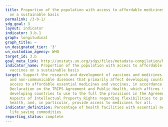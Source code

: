 ```yaml
---
title: Proportion of the population with access to affordable medicines and vaccines
  on a sustainable basis
permalink: /3-b-1/
sdg_goal: 3
layout: indicator
indicator: 3.b.1
graph: longitudinal
graph_title: ~
un_designated_tier: '3'
un_custodian_agency: WHO
target_id: 3.b
goal_meta_link: http://unstats.un.org/sdgs/files/metadata-compilation/Metadata-Goal-3.pdf
indicator_name: Proportion of the population with access to affordable medicines and
  vaccines on a sustainable basis
target: Support the research and development of vaccines and medicines for the communicable
  and non-communicable diseases that primarily affect developing countries, provide
  access to affordable essential medicines and vaccines, in accordance with the Doha
  Declaration on the TRIPS Agreement and Public Health, which affirms the right of
  developing countries to use to the full the provisions in the Agreement on TradeRelated
  Aspects of Intellectual Property Rights regarding flexibilities to protect public
  health, and, in particular, provide access to medicines for all.
indicator_definition: Percentage of health facilities with essential medicines and
  life_saving commodities
reporting_status: complete
---
```

